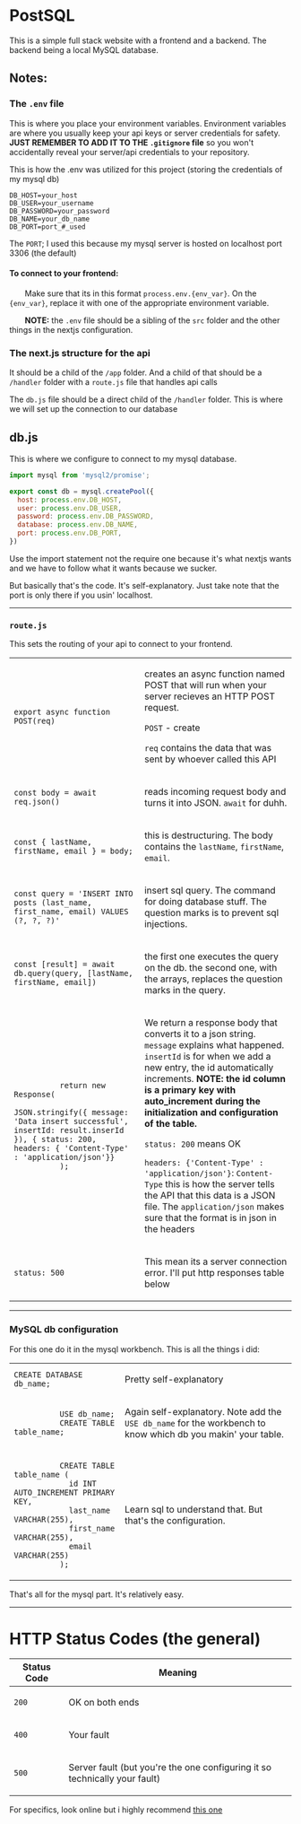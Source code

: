 # PostSQL
<p>This is a simple full stack website with a frontend and a backend. The backend being a local MySQL database.</p>

## Notes:
### The <code>.env</code> file
This is where you place your environment variables. Environment variables are where you usually keep your api keys or server credentials for safety. **JUST REMEMBER TO ADD IT TO THE <code>.gitignore</code> file** so you won't accidentally reveal your server/api credentials to your repository.

This is how the .env was utilized for this project (storing the credentials of my mysql db)

```
DB_HOST=your_host
DB_USER=your_username
DB_PASSWORD=your_password
DB_NAME=your_db_name
DB_PORT=port_#_used
```

The <code>PORT</code>; I used this because my mysql server is hosted on localhost port 3306 (the default)

#### To connect to your frontend:
&nbsp;&nbsp;&nbsp;&nbsp;&nbsp;&nbsp;&nbsp;Make sure that its in this format <code>process.env.{env_var}</code>. On the <code>{env_var}</code>, replace it with one of the appropriate environment variable.

&nbsp;&nbsp;&nbsp;&nbsp;&nbsp;&nbsp;&nbsp;<strong>NOTE:</strong> the <code>.env</code> file should be a sibling of the <code>src</code> folder and the other things in the nextjs configuration.

### The next.js structure for the api
<p>It should be a child of the <code>/app</code> folder. And a child of that should be a <code>/handler</code> folder with a <code>route.js</code> file that handles api calls</p>

<p>The <code>db.js</code> file should be a direct child of the <code>/handler</code> folder. This is where we will set up the connection to our database</p>

## db.js
<p>This is where we configure to connect to my mysql database.</p>

```javascript
import mysql from 'mysql2/promise';

export const db = mysql.createPool({
  host: process.env.DB_HOST, 
  user: process.env.DB_USER, 
  password: process.env.DB_PASSWORD, 
  database: process.env.DB_NAME, 
  port: process.env.DB_PORT, 
})
```

<p>Use the import statement not the require one because it's what nextjs wants and we have to follow what it wants because we sucker.</p>

<p>But basically that's the code. It's self-explanatory. Just take note that the port is only there if you usin' localhost.</p>

<hr>

### <code>route.js</code>
<p>This sets the routing of your api to connect to your frontend.</p>
<table>
  <tbody>
    <tr>
      <td>
        <code>export async function POST(req)</code>
      </td>
      <td>
        <p>creates an async function named POST that will run when your server recieves an HTTP POST request. </p>
        <p><code>POST</code> - create</p>
        <p><code>req</code> contains the data that was sent by whoever called this API</p>
      </td>
    </tr>
    <tr>
      <td>
        <code>const body = await req.json()</code>
      </td>
      <td>
        <p>reads incoming request body and turns it into JSON. <code>await</code> for duhh.</p>
      </td>
    </tr>
    <tr>
      <td><code>const { lastName, firstName, email } = body;</code></td>
      <td>
        <p>this is destructuring. The body contains the <code>lastName</code>, <code>firstName</code>, <code>email</code>.</p>
      </td>
    </tr>
    <tr>
      <td><code>const query = 'INSERT INTO posts (last_name, first_name, email) VALUES (?, ?, ?)'</code></td>
      <td>
        <p>insert sql query. The command for doing database stuff. The question marks is to prevent sql injections.</p>
      </td>
    </tr>
    <tr>
      <td>
        <code>const [result] = await db.query(query, [lastName, firstName, email])</code>
      </td>
      <td>
        <p>the first one executes the query on the db. the second one, with the arrays, replaces the question marks in the query.</p>
      </td>
    </tr>
    <tr>
      <td>
        <code>
          return new Response(
            JSON.stringify({ message: 'Data insert successful', insertId: result.inserId }), { status: 200, headers: { 'Content-Type' : 'application/json'}}
          );
        </code>
      </td>
      <td>
        <p>We return a response body that converts it to a json string. <code>message</code> explains what happened. <code>insertId</code> is for when we add a new entry, the id automatically increments. <strong>NOTE: the id column is a primary key with auto_increment during the initialization and configuration of the table.</strong></p>
        <p><code>status: 200</code> means OK</p>
        <p><code>headers: {'Content-Type' : 'application/json'}</code>: <code>Content-Type</code> this is how the server tells the API that this data is a JSON file. The <code>application/json</code> makes sure that the format is in json in the headers</p>
      </td>
    </tr>
    <tr>
      <td><code>status: 500</code></td>
      <td><p>This mean its a server connection error. I'll put http responses table below</p></td>
    </tr>
  </tbody>
</table>

<hr>

### MySQL db configuration
<p>For this one do it in the mysql workbench. This is all the things i did:</p>
<table>
  <tbody>
    <tr>
      <td><code>CREATE DATABASE db_name;</code></td>
      <td><p>Pretty self-explanatory</p></td>
    </tr>
    <tr>
      <td>
        <code>
          USE db_name;
          CREATE TABLE table_name;
        </code>
      </td>
      <td>
        <p>Again self-explanatory. Note add the <code>USE db_name</code> for the workbench to know which db you makin' your table.</p>
      </td>
    </tr>
    <tr>
      <td>
        <code>
          CREATE TABLE table_name (
            id INT AUTO_INCREMENT PRIMARY KEY,
            last_name VARCHAR(255),
            first_name VARCHAR(255),
            email VARCHAR(255)
          );
        </code>
      </td>
      <td>
        <p>
          Learn sql to understand that. But that's the configuration.
        </p>
      </td>
    </tr>
  </tbody>
</table>

<p>That's all for the mysql part. It's relatively easy.</p>

<hr>

<h1>HTTP Status Codes (the general)</h1>
<table>
  <thead>
    <tr>
      <th>Status Code</th>
      <th>Meaning</th>
    </tr>
  </thead>
  <tbody>
    <tr>
      <td><code>200</code></td>
      <td><p>OK on both ends</p></td>
    </tr>
    <tr>
      <td><code>400</code></td>
      <td><p>Your fault</p></td>
    </tr>
    <tr>
      <td><code>500</code></td>
      <td><p>Server fault (but you're the one configuring it so technically your fault)</p></td>
    </tr>
  </tbody>
</table>



<p>For specifics, look online but i highly recommend <a href="https://developer.mozilla.org/en-US/docs/Web/HTTP/Reference/Status" target='_blank'>this one</a></p>